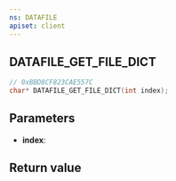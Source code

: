 ```yaml
---
ns: DATAFILE
apiset: client
---
```

## DATAFILE_GET_FILE_DICT

```c
// 0xBBD8CF823CAE557C
char* DATAFILE_GET_FILE_DICT(int index);
```


## Parameters
* **index**:

## Return value